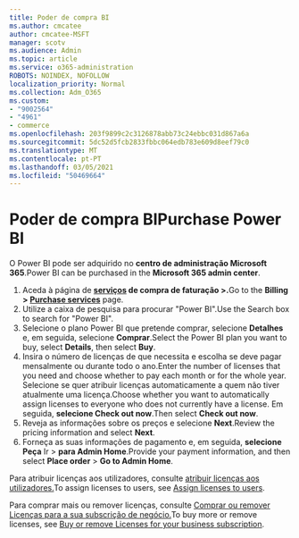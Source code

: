 ```yaml
---
title: Poder de compra BI
ms.author: cmcatee
author: cmcatee-MSFT
manager: scotv
ms.audience: Admin
ms.topic: article
ms.service: o365-administration
ROBOTS: NOINDEX, NOFOLLOW
localization_priority: Normal
ms.collection: Adm_O365
ms.custom:
- "9002564"
- "4961"
- commerce
ms.openlocfilehash: 203f9899c2c3126878abb73c24ebbc031d867a6a
ms.sourcegitcommit: 5dc52d5fcb2833fbbc064edb783e609d8eef79c0
ms.translationtype: MT
ms.contentlocale: pt-PT
ms.lasthandoff: 03/05/2021
ms.locfileid: "50469664"
---
```

# <a name="purchase-power-bi"></a><span data-ttu-id="2f444-102">Poder de compra BI</span><span class="sxs-lookup"><span data-stu-id="2f444-102">Purchase Power BI</span></span>

<span data-ttu-id="2f444-103">O Power BI pode ser adquirido no **centro de administração Microsoft 365**.</span><span class="sxs-lookup"><span data-stu-id="2f444-103">Power BI can be purchased in the **Microsoft 365 admin center**.</span></span>

1. <span data-ttu-id="2f444-104">Aceda à página de **[serviços](https://go.microsoft.com/fwlink/p/?linkid=868433) de compra de faturação >.**</span><span class="sxs-lookup"><span data-stu-id="2f444-104">Go to the **Billing > [Purchase services](https://go.microsoft.com/fwlink/p/?linkid=868433)** page.</span></span>
2. <span data-ttu-id="2f444-105">Utilize a caixa de pesquisa para procurar "Power BI".</span><span class="sxs-lookup"><span data-stu-id="2f444-105">Use the Search box to search for "Power BI".</span></span>
3. <span data-ttu-id="2f444-106">Selecione o plano Power BI que pretende comprar, selecione **Detalhes** e, em seguida, selecione **Comprar**.</span><span class="sxs-lookup"><span data-stu-id="2f444-106">Select the Power BI plan you want to buy, select **Details**, then select **Buy**.</span></span>
4. <span data-ttu-id="2f444-107">Insira o número de licenças de que necessita e escolha se deve pagar mensalmente ou durante todo o ano.</span><span class="sxs-lookup"><span data-stu-id="2f444-107">Enter the number of licenses that you need and choose whether to pay each month or for the whole year.</span></span> <span data-ttu-id="2f444-108">Selecione se quer atribuir licenças automaticamente a quem não tiver atualmente uma licença.</span><span class="sxs-lookup"><span data-stu-id="2f444-108">Choose whether you want to automatically assign licenses to everyone who does not currently have a license.</span></span> <span data-ttu-id="2f444-109">Em seguida, **selecione Check out now**.</span><span class="sxs-lookup"><span data-stu-id="2f444-109">Then select **Check out now**.</span></span>
5. <span data-ttu-id="2f444-110">Reveja as informações sobre os preços e selecione **Next**.</span><span class="sxs-lookup"><span data-stu-id="2f444-110">Review the pricing information and select **Next**.</span></span>
6. <span data-ttu-id="2f444-111">Forneça as suas informações de pagamento e, em seguida, **selecione Peça** Ir  >  **para Admin Home**.</span><span class="sxs-lookup"><span data-stu-id="2f444-111">Provide your payment information, and then select **Place order** > **Go to Admin Home**.</span></span>

<span data-ttu-id="2f444-112">Para atribuir licenças aos utilizadores, consulte [atribuir licenças aos utilizadores.](https://docs.microsoft.com/microsoft-365/admin/manage/assign-licenses-to-users)</span><span class="sxs-lookup"><span data-stu-id="2f444-112">To assign licenses to users, see [Assign licenses to users](https://docs.microsoft.com/microsoft-365/admin/manage/assign-licenses-to-users).</span></span>

<span data-ttu-id="2f444-113">Para comprar mais ou remover licenças, consulte [Comprar ou remover Licenças para a sua subscrição de negócio.](https://docs.microsoft.com/microsoft-365/commerce/licenses/buy-licenses)</span><span class="sxs-lookup"><span data-stu-id="2f444-113">To buy more or remove licenses, see [Buy or remove Licenses for your business subscription](https://docs.microsoft.com/microsoft-365/commerce/licenses/buy-licenses).</span></span>